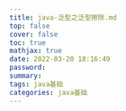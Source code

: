 ```yaml
---
title: java-泛型之泛型擦除.md
top: false
cover: false
toc: true
mathjax: true
date: 2022-03-20 18:16:49
password:
summary:
tags: java基础
categories: java基础
---
```


